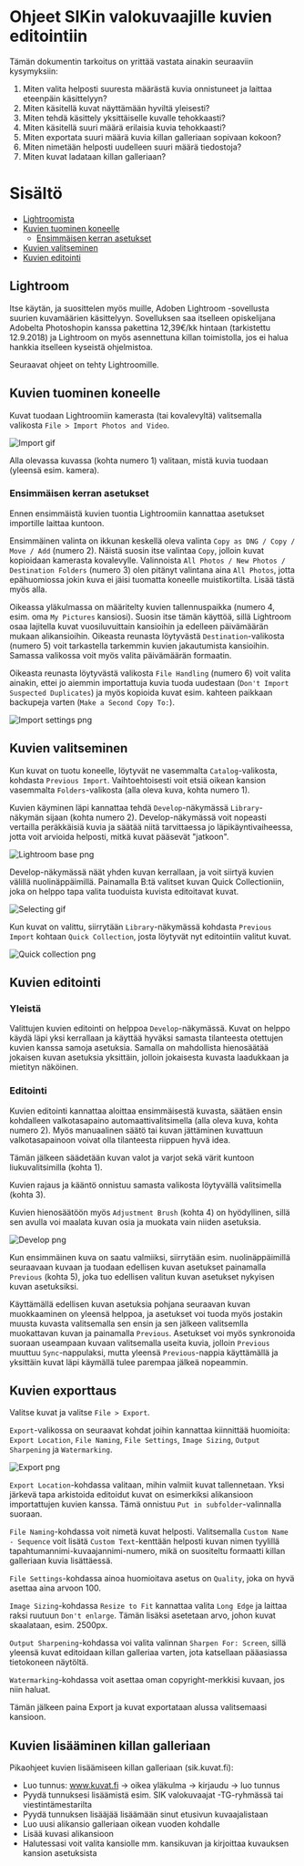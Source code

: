 # Ohjeet SIKin valokuvaajille kuvien editointiin

Tämän dokumentin tarkoitus on yrittää vastata ainakin seuraaviin kysymyksiin:

1. Miten valita helposti suuresta määrästä kuvia onnistuneet ja laittaa eteenpäin käsittelyyn?
2. Miten käsitellä kuvat näyttämään hyviltä yleisesti?
3. Miten tehdä käsittely yksittäiselle kuvalle tehokkaasti?
4. Miten käsitellä suuri määrä erilaisia kuvia tehokkaasti?
5. Miten exportata suuri määrä kuvia killan galleriaan sopivaan kokoon?
6. Miten nimetään helposti uudelleen suuri määrä tiedostoja?
7. Miten kuvat ladataan killan galleriaan?

# Sisältö

- [Lightroomista](#lightroom)
- [Kuvien tuominen koneelle](#kuvien-tuominen-koneelle)
    - [Ensimmäisen kerran asetukset](#ensimmäisen-kerran-asetukset)
- [Kuvien valitseminen](#kuvien-valitseminen)
- [Kuvien editointi](#kuvien-editointi)

## Lightroom

Itse käytän, ja suosittelen myös muille, Adoben Lightroom -sovellusta suurien kuvamäärien käsittelyyn. Sovelluksen saa itselleen opiskelijana Adobelta Photoshopin kanssa pakettina 12,39€/kk hintaan (tarkistettu 12.9.2018) ja Lightroom on myös asennettuna killan toimistolla, jos ei halua hankkia itselleen kyseistä ohjelmistoa.

Seuraavat ohjeet on tehty Lightroomille.

## Kuvien tuominen koneelle

Kuvat tuodaan Lightroomiin kamerasta (tai kovalevyltä) valitsemalla valikosta `File > Import Photos and Video`.

![Import gif](import.gif)

Alla olevassa kuvassa (kohta numero 1) valitaan, mistä kuvia tuodaan (yleensä esim. kamera).

### Ensimmäisen kerran asetukset 

Ennen ensimmäistä kuvien tuontia Lightroomiin kannattaa asetukset importille laittaa kuntoon.

Ensimmäinen valinta on ikkunan keskellä oleva valinta `Copy as DNG / Copy / Move / Add` (numero 2). Näistä suosin itse valintaa `Copy`, jolloin kuvat kopioidaan kamerasta kovalevylle. Valinnoista `All Photos / New Photos / Destination Folders` (numero 3) olen pitänyt valintana aina `All Photos`, jotta epähuomiossa jokin kuva ei jäisi tuomatta koneelle muistikortilta. Lisää tästä myös alla.

Oikeassa yläkulmassa on määritelty kuvien tallennuspaikka (numero 4, esim. oma `My Pictures` kansiosi). Suosin itse tämän käyttöä, sillä  Lightroom osaa lajitella kuvat vuosiluvuittain kansioihin ja edelleen päivämäärän mukaan alikansioihin. Oikeasta reunasta löytyvästä `Destination`-valikosta (numero 5) voit tarkastella tarkemmin kuvien jakautumista kansioihin. Samassa valikossa voit myös valita päivämäärän formaatin.

Oikeasta reunasta löytyvästä valikosta `File Handling` (numero 6) voit valita ainakin, ettei jo aiemmin importattuja kuvia tuoda uudestaan (`Don't Import Suspected Duplicates`) ja myös kopioida kuvat esim. kahteen paikkaan backupeja varten (`Make a Second Copy To:`).

![Import settings png](import-settings.PNG)

## Kuvien valitseminen

Kun kuvat on tuotu koneelle, löytyvät ne vasemmalta `Catalog`-valikosta, kohdasta `Previous Import`. Vaihtoehtoisesti voit etsiä oikean kansion vasemmalta `Folders`-valikosta (alla oleva kuva, kohta numero 1).

Kuvien käyminen läpi kannattaa tehdä `Develop`-näkymässä `Library`-näkymän sijaan (kohta numero 2). Develop-näkymässä voit nopeasti vertailla peräkkäisiä kuvia ja säätää niitä tarvittaessa jo läpikäyntivaiheessa, jotta voit arvioida helposti, mitkä kuvat pääsevät "jatkoon".

![Lightroom base png](lightroom-base.PNG)

Develop-näkymässä näät yhden kuvan kerrallaan, ja voit siirtyä kuvien välillä nuolinäppäimillä. Painamalla B:tä valitset kuvan Quick Collectioniin, joka on helppo tapa valita tuoduista kuvista editoitavat kuvat.

![Selecting gif](select.gif)

Kun kuvat on valittu, siirrytään `Library`-näkymässä kohdasta `Previous Import` kohtaan `Quick Collection`, josta löytyvät nyt editointiin valitut kuvat.

![Quick collection png](quick-collection.PNG)

## Kuvien editointi

### Yleistä

Valittujen kuvien editointi on helppoa `Develop`-näkymässä. Kuvat on helppo käydä läpi yksi kerrallaan ja käyttää hyväksi samasta tilanteesta otettujen kuvien kanssa samoja asetuksia. Samalla on mahdollista hienosäätää jokaisen kuvan asetuksia yksittäin, jolloin jokaisesta kuvasta laadukkaan ja mietityn näköinen.

### Editointi

Kuvien editointi kannattaa aloittaa ensimmäisestä kuvasta, säätäen ensin kohdalleen valkotasapaino automaattivalitsimella (alla oleva kuva, kohta numero 2). Myös manuaalinen säätö tai kuvan jättäminen kuvattuun valkotasapainoon voivat olla tilanteesta riippuen hyvä idea. 

Tämän jälkeen säädetään kuvan valot ja varjot sekä värit kuntoon liukuvalitsimilla (kohta 1).

Kuvien rajaus ja kääntö onnistuu samasta valikosta löytyvällä valitsimella (kohta 3).

Kuvien hienosäätöön myös `Adjustment Brush` (kohta 4) on hyödyllinen, sillä sen avulla voi maalata kuvan osia ja muokata vain niiden asetuksia.

![Develop png](develop.png)

Kun ensimmäinen kuva on saatu valmiiksi, siirrytään esim. nuolinäppäimillä seuraavaan kuvaan ja tuodaan edellisen kuvan asetukset painamalla `Previous` (kohta 5), joka tuo edellisen valitun kuvan asetukset nykyisen kuvan asetuksiksi.

Käyttämällä edellisen kuvan asetuksia pohjana seuraavan kuvan muokkaaminen on yleensä helppoa, ja asetukset voi tuoda myös jostakin muusta kuvasta valitsemalla sen ensin ja sen jälkeen valitsemlla muokattavan kuvan ja painamalla `Previous`. Asetukset voi myös synkronoida suoraan useampaan kuvaan valitsemalla useita kuvia, jolloin `Previous` muuttuu `Sync`-nappulaksi, mutta yleensä `Previous`-nappia käyttämällä ja yksittäin kuvat läpi käymällä tulee parempaa jälkeä nopeammin.

## Kuvien exporttaus

Valitse kuvat ja valitse `File > Export`.

`Export`-valikossa on seuraavat kohdat joihin kannattaa kiinnittää huomioita: `Export Location`, `File Naming`, `File Settings`, `Image Sizing`, `Output Sharpening` ja `Watermarking`.

![Export png](export.png)

`Export Location`-kohdassa valitaan, mihin valmiit kuvat tallennetaan. Yksi järkevä tapa arkistoida editoidut kuvat on esimerkiksi alikansioon importattujen kuvien kanssa. Tämä onnistuu `Put in subfolder`-valinnalla suoraan.

`File Naming`-kohdassa voit nimetä kuvat helposti. Valitsemalla `Custom Name - Sequence` voit lisätä `Custom Text`-kenttään helposti kuvan nimen tyylillä tapahtumannimi-kuvaajannimi-numero, mikä on suositeltu formaatti killan galleriaan kuvia lisättäessä. 

`File Settings`-kohdassa ainoa huomioitava asetus on `Quality`, joka on hyvä asettaa aina arvoon 100.

`Image Sizing`-kohdassa `Resize to Fit` kannattaa valita `Long Edge` ja laittaa raksi ruutuun `Don't enlarge`. Tämän lisäksi asetetaan arvo, johon kuvat skaalataan, esim. 2500px. 

`Output Sharpening`-kohdassa voi valita valinnan `Sharpen For: Screen`, sillä yleensä kuvat editoidaan killan galleriaa varten, jota katsellaan pääasiassa tietokoneen näytöltä.

`Watermarking`-kohdassa voit asettaa oman copyright-merkkisi kuvaan, jos niin haluat.

Tämän jälkeen paina Export ja kuvat exportataan alussa valitsemaasi kansioon.

## Kuvien lisääminen killan galleriaan

Pikaohjeet kuvien lisäämiseen killan galleriaan (sik.kuvat.fi):
- Luo tunnus: www.kuvat.fi -> oikea yläkulma -> kirjaudu -> luo tunnus
- Pyydä tunnuksesi lisäämistä esim. SIK valokuvaajat -TG-ryhmässä tai viestintämestarilta
- Pyydä tunnuksen lisääjää lisäämään sinut etusivun kuvaajalistaan
- Luo uusi alikansio galleriaan oikean vuoden kohdalle
- Lisää kuvasi alikansioon
- Halutessasi voit valita kansiolle mm. kansikuvan ja kirjoittaa kuvauksen kansion asetuksista

